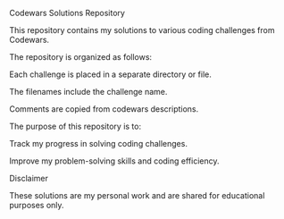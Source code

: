 Codewars Solutions Repository

This repository contains my solutions to various coding challenges from Codewars. 


The repository is organized as follows:

Each challenge is placed in a separate directory or file.

The filenames include the challenge name.

Comments are copied from codewars descriptions.



The purpose of this repository is to:

Track my progress in solving coding challenges.

Improve my problem-solving skills and coding efficiency.




Disclaimer

These solutions are my personal work and are shared for educational purposes only.
